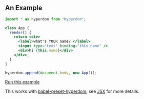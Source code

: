 ## An Example

```jsx {"codeExample": {"project": "fixture-project", "file": "src/app.jsx"}}
import * as hyperdom from "hyperdom";

class App {
  render() {
    return <div>
      <label>what's YOUR name? </label>
      <input type="text" binding="this.name" />
      <div>hi {this.name}</div>
    </div>;
  }
}

hyperdom.append(document.body, new App());
```
<a href="https://codesandbox.io/api/v1/sandboxes/define?parameters=N4IgZglgNgpgziAXKAdAIwIZplATgYyVHwHsA7AFxkqRGAB0yACJ-kAB13hgrjcSYBtRixZtqANzYAaEaLYALAJ7sYuACYkAtmzkBdRgF8Qh6SAhl1MAB4oFFLVCIhSlahVoAeAIQARAPIAwgAqAJoACgCiTPaOAHyMnrFQCWSJCjAY6qn0FJ4UEBSwceEYBDhMAMoYlmgk1p4A9AVFMDl5WjwYTPgKZXA8ALxsAKrBAGIAtAAcbEyNqU0ZWTlknnXqSu2e6hASTBDqwyAY7OxscU27Equ5nnD4uBDsFExwBMfv-I0WVrYAVnwQNtGg8ni9Fo0NltGIlGsk4iYzOwMPgANYYADmMBQgPIzlcVBoiDocjYZAwnX4rBAylUGm0kxslPYsBkZJAEjUcAg5GpbAAjCgAAwi9nMGlWMHPAp8pA0gASKjUmi0TF8MC0JCYAClKuKxCAtBgLPzzJYbHYHFADTTpS8gQIGBLDXAKGUKGaUeUoAcLbZkkxJpMSKo0iBZC6aWgAK7QdResr4Cqx-N-v5Wxy6CWmDlWMNWMj4CDwanO0TRrA4SacbgUSZ0lXaM1CgAsYojckNjYZOnlbCgGCobuzLFzErYVgkGoL1GLpfl5fkHCT1djllguDNg-HnpAcnHhrRMCUAHcSBpHUIDGRDIwkSAvo1TuxcXBrATyESPCSIFp2BerwAFRMBgcAxMqvZMGAuDaDSPaqmwADcsJFoOcDgQAgmcTBLlwFq4AAFAAlLhXZMFwFAxrgzA7HsqQViwniDtgKSnn0FAAOTgaE_gjAASkwFKdAA_EwTQsTgDGMZ4FjsDGrwUMqxxUNYe5MGgvwWJiKkKBAcAoMJMBzAs5FMdccR6bhFB6QZRmGFc9HkY5NwoTmRioQh2goC-1DqIRmj4DGnSUOgJCbNIQkwKeTDYewJHEUhD5Pr8lqAp-bjEuY_6ATSKDPmcyH3oYJVAA&query=module%3Dsrc%2Fapp.jsx" target="_blank" rel="noopener noreferrer">Run this example</a>

This works with [babel-preset-hyperdom](https://github.com/featurist/babel-preset-hyperdom), see [JSX](#jsx) for more details.
